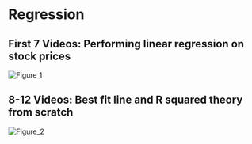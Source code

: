 # Regression

## First 7 Videos: Performing linear regression on stock prices
![Figure_1](https://user-images.githubusercontent.com/50601544/57811042-ef63b200-772e-11e9-872c-bd7807651868.png)

## 8-12 Videos: Best fit line and R squared theory from scratch
![Figure_2](https://user-images.githubusercontent.com/50601544/57811164-2afe7c00-772f-11e9-8462-aa2b9c067f6d.png)
